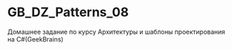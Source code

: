 # GB_DZ_Patterns_08
Домашнее задание по курсу Архитектуры и шаблоны проектирования на C#(GeekBrains) 
